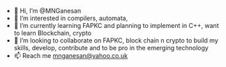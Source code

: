 - 👋 Hi, I’m @MNGanesan
- 👀 I’m interested in compilers, automata, 
- 🌱 I’m currently learning FAPKC and planning to implement in C++, want to learn Blockchain, crypto
- 💞️ I’m looking to collaborate on FAPKC, block chain n crypto to build my skills, develop, contribute and to be pro in the emerging technology
- 📫 Reach me mnganesan@yahoo.co.uk


<!---
MNGanesan/MNGanesan is a ✨ special ✨ repository because its `README.md` (this file) appears on your GitHub profile.
You can click the Preview link to take a look at your changes.
--->
